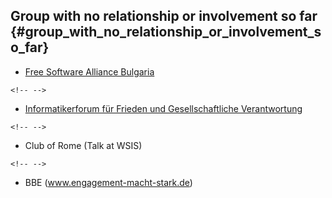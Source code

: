 ## Group with no relationship or involvement so far {#group_with_no_relationship_or_involvement_so_far}

-   [Free Software Alliance
    Bulgaria](http://fsa-bg.org/bin/view.cgi/Fsasite/WebHomeEn "wikilink")

```{=html}
<!-- -->
```
-   [Informatikerforum für Frieden und Gesellschaftliche
    Verantwortung](http://rayserv.upb.de/fiff "wikilink")

```{=html}
<!-- -->
```
-   Club of Rome (Talk at WSIS)

```{=html}
<!-- -->
```
-   BBE (www.engagement-macht-stark.de)
